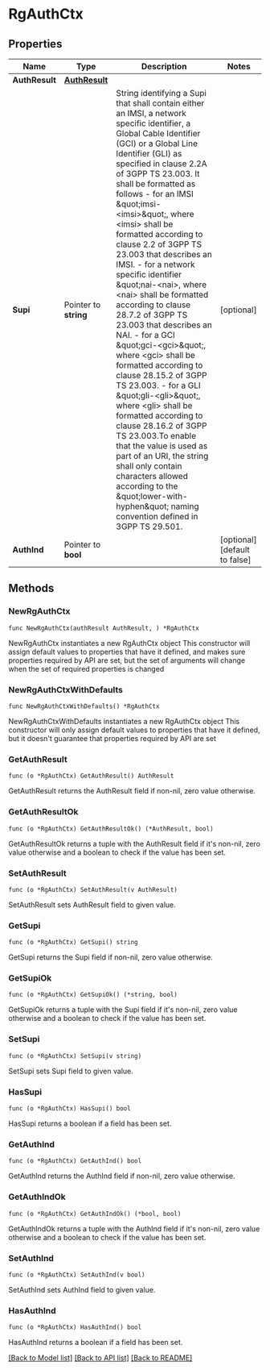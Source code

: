 # RgAuthCtx

## Properties

Name | Type | Description | Notes
------------ | ------------- | ------------- | -------------
**AuthResult** | [**AuthResult**](AuthResult.md) |  | 
**Supi** | Pointer to **string** | String identifying a Supi that shall contain either an IMSI, a network specific identifier, a Global Cable Identifier (GCI) or a Global Line Identifier (GLI) as specified in clause  2.2A of 3GPP TS 23.003. It shall be formatted as follows  - for an IMSI \&quot;imsi-&lt;imsi&gt;\&quot;, where &lt;imsi&gt; shall be formatted according to clause 2.2    of 3GPP TS 23.003 that describes an IMSI.  - for a network specific identifier \&quot;nai-&lt;nai&gt;, where &lt;nai&gt; shall be formatted    according to clause 28.7.2 of 3GPP TS 23.003 that describes an NAI.  - for a GCI \&quot;gci-&lt;gci&gt;\&quot;, where &lt;gci&gt; shall be formatted according to clause 28.15.2    of 3GPP TS 23.003.  - for a GLI \&quot;gli-&lt;gli&gt;\&quot;, where &lt;gli&gt; shall be formatted according to clause 28.16.2 of    3GPP TS 23.003.To enable that the value is used as part of an URI, the string shall    only contain characters allowed according to the \&quot;lower-with-hyphen\&quot; naming convention    defined in 3GPP TS 29.501.  | [optional] 
**AuthInd** | Pointer to **bool** |  | [optional] [default to false]

## Methods

### NewRgAuthCtx

`func NewRgAuthCtx(authResult AuthResult, ) *RgAuthCtx`

NewRgAuthCtx instantiates a new RgAuthCtx object
This constructor will assign default values to properties that have it defined,
and makes sure properties required by API are set, but the set of arguments
will change when the set of required properties is changed

### NewRgAuthCtxWithDefaults

`func NewRgAuthCtxWithDefaults() *RgAuthCtx`

NewRgAuthCtxWithDefaults instantiates a new RgAuthCtx object
This constructor will only assign default values to properties that have it defined,
but it doesn't guarantee that properties required by API are set

### GetAuthResult

`func (o *RgAuthCtx) GetAuthResult() AuthResult`

GetAuthResult returns the AuthResult field if non-nil, zero value otherwise.

### GetAuthResultOk

`func (o *RgAuthCtx) GetAuthResultOk() (*AuthResult, bool)`

GetAuthResultOk returns a tuple with the AuthResult field if it's non-nil, zero value otherwise
and a boolean to check if the value has been set.

### SetAuthResult

`func (o *RgAuthCtx) SetAuthResult(v AuthResult)`

SetAuthResult sets AuthResult field to given value.


### GetSupi

`func (o *RgAuthCtx) GetSupi() string`

GetSupi returns the Supi field if non-nil, zero value otherwise.

### GetSupiOk

`func (o *RgAuthCtx) GetSupiOk() (*string, bool)`

GetSupiOk returns a tuple with the Supi field if it's non-nil, zero value otherwise
and a boolean to check if the value has been set.

### SetSupi

`func (o *RgAuthCtx) SetSupi(v string)`

SetSupi sets Supi field to given value.

### HasSupi

`func (o *RgAuthCtx) HasSupi() bool`

HasSupi returns a boolean if a field has been set.

### GetAuthInd

`func (o *RgAuthCtx) GetAuthInd() bool`

GetAuthInd returns the AuthInd field if non-nil, zero value otherwise.

### GetAuthIndOk

`func (o *RgAuthCtx) GetAuthIndOk() (*bool, bool)`

GetAuthIndOk returns a tuple with the AuthInd field if it's non-nil, zero value otherwise
and a boolean to check if the value has been set.

### SetAuthInd

`func (o *RgAuthCtx) SetAuthInd(v bool)`

SetAuthInd sets AuthInd field to given value.

### HasAuthInd

`func (o *RgAuthCtx) HasAuthInd() bool`

HasAuthInd returns a boolean if a field has been set.


[[Back to Model list]](../README.md#documentation-for-models) [[Back to API list]](../README.md#documentation-for-api-endpoints) [[Back to README]](../README.md)


